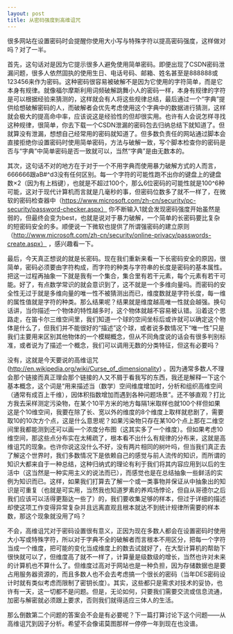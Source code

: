 ```yaml
---
layout: post
title: 从密码强度到高维诅咒
---
```

很多网站在设置密码时会提醒你使用大小写与特殊字符以提高密码强度，这样做对吗？对了一半。

首先，这句话对是因为它提示很多人避免使用简单密码。即便出现了CSDN密码泄漏问题，很多人依然固执的使用生日、电话号码、邮箱、姓名甚至是888888或123456来作为密码。这种密码很容易被破解不是因为它使用的字符简单，而是它本身有规律。就像福尔摩斯利用词频破解跳舞小人的密码一样，本身有规律的字符是可以根据经验来猜测的，这样就会有人将这些规律总结，最后通过一个“字典”提供给想破解密码的人，而破解者会优先考虑使用这个字典中的数据进行猜测，这样就会极大的提高命中率，应该说这是经验性的但却很实用。也许有人会说怎样寻找这种规律，很简单，你去下载一个CSDN泄漏的密码包去归纳总结下就知道了。但就算没有泄漏，想想自己经常用的密码就知道了。但多数负责任的网站通过脚本会直接拒绝你设置密码时使用简单密码，方法与破解一致，写个脚本检查你的密码是否与“字典”中简单密码是否一致就可以，当然“字典”是由无数本的。

其次，这句话不对的地方在于对于一个不用字典而使用暴力破解方式的人而言，666666跟aB#^d3没有任何区别。每一个字符的可能性跑不出你的键盘上的键盘数×2（因为有上档键），也就是不超过100个，那么6位密码的可能性就是100^6种可能，这对于现代计算机而言就是几毫秒的事，但密码位数多了就不一样了，在微软的密码检查器中（https://www.microsoft.com/zh-cn/security/pc-security/password-checker.aspx） 你不断输入1就会发现密码强度开始虽然是弱的，但最终会变为best，也就是说对于暴力破解，一个简单的长密码要比复杂的短密码安全的多。顺便说一下微软也提供了所谓强密码的建立原则 （http://www.microsoft.com/zh-cn/security/online-privacy/passwords-create.aspx） ，感兴趣看一下。

最后，今天真正想说的就是长密码。现在我们重新来看一下长密码安全的原因，很简单，密码必须要由字符构成，而字符的种类与字符串的长度是密码的基本属性。把这一过程再抽象一下就是我有一个集合，集合里有若干元素，每个元素有若干可能。好了，有点数学常识的就会意识到了，这不就是一个多维向量吗。而密码的安全性无过于就是多维向量的唯一性不被猜测出而已，维度数就是字符长度，每一维的属性值就是字符的种类。那么结果呢？结果就是维度越高唯一性就会越强。换句话讲，当你描述一个物体的特性越多时，这个物体就越不容易被认错。沿着这个思路走，在笛卡尔三维空间里，我们知道一个球的空间坐标后或许就可以确定这个物体是什么了，但我们并不能很好的“描述”这个球，或者说多数情况下“唯一性”只是我们主要用来区别其他物体的一个模糊概念，但从不同角度说的话会有很多判别标准，或者说为了描述一个概念，我们可以调用无数的分类特征，但这有必要吗？

没有，这就是今天要说的高维诅咒 (http://en.wikipedia.org/wiki/Curse_of_dimensionality) 。因为通常多数人不理会那个链接而真正理会那个链接的人又不屑于看我写的东西，我还是解释一下这个基本概念，这个词是“用来描述当（数学）空间维度增加时，分析和组织高维空间（通常有成百上千维），因体积指数增加而遇到各种问题场景”。还不够直观？打比方我去采样测定污染物，在某个10平方米的地方每隔1米取样也就100个样但如果这是个10维空间，我要在除了长、宽以外的维度的8个维度上取样就悲剧了，需要取10的10次方个点，这是什么意思呢？如果污染物只存在某100个点上那在二维空间里我都能测到还可以画一个浓度分布图（这其实多了一个维度）。但如果考虑10维空间，那这些点分布实在太稀疏了，根本看不出什么有规律的分布来，这就是高维诅咒的现象。也许你说这没什么不好，没有两片相同的树叶吗，但当我们真正去了解这个世界时，我们多数情况下是依赖自己的感觉与前人流传的知识，而所谓的知识大都来自于一种总结，这种归纳式的理论有利于我们将其内容应用到以后的生活中（这当然是一种实用主义的说法而已），而感觉也是在总结抽象一些鲜活的实例为知识而已。这样，如果我们打算去了解一个或一类事物并保证从中抽象出的知识是可重复（也就是可实用，当然我也知道罗素的养鸡场悖论，但自从哥德尔之后我们应该可以活得更豁达一些了）的，我们要收集足够的样本，但过于详细的描述却使这项工作变得异常复杂并且远离直观且根本就达不到统计规律所需要的样本数，那这个现象就没用了吗？

不会，高维诅咒对于密码设置很有意义，正因为现在多数人都会在设置密码时使用大小写或特殊字符，所以对于字典不全的破解者而言根本不用区分，把每一个字符当成一个维度，把可能的变化当成维度上的数去试就好了，在大型计算机的帮助下很快就可以了，但维度高了就不一样了，计算量是级数级的增长，当然也许对未来的计算机也不算什么了。但维度过高对于网站也是一种负担，因为存储数据也是要占用服务器资源的，而且多数人也不会去考虑搞一个很长的密码（当年DES密码设计时就有类似考虑而限制了密钥长度）。其实，这些都只是需求对技术的妥协，也许有一天，这一切都不是问题。但是，无论如何，只要我们需要交流或信息流通，加密与解密就必须跟上要求，否则我们就得适应三体人的生活。

那么倒数第二个问题的答案会不会是有必要呢？下一篇打算讨论下这个问题——从高维诅咒到因子分析。希望不会像诺莫图那样一停停一年到现在也没谱。